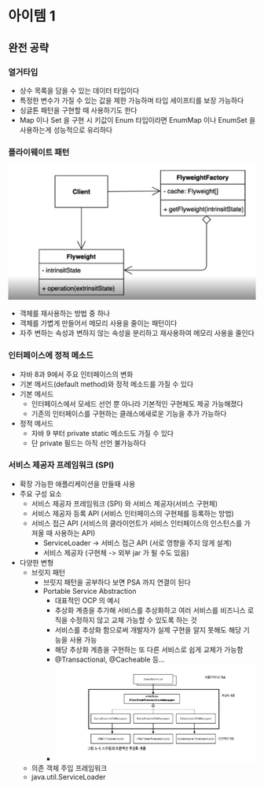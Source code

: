 # 아이템 1
## 완전 공략

### 열거타입
* 상수 목록을 담을 수 있는 데이터 타입이다
* 특정한 변수가 가질 수 있는 값을 제한 가능하며 타입 세이프티를 보장 가능하다
* 싱글톤 패턴을 구현할 때 사용하기도 한다
* Map 이나 Set 을 구현 시 키값이 Enum 타입이라면 EnumMap 이나 EnumSet 을 사용하는게 성능적으로 유리하다

### 플라이웨이트 패턴
![img.png](img.png)
* 객체를 재사용하는 방법 중 하나
* 객체를 가볍게 만들어서 메모리 사용을 줄이는 패턴이다
* 자주 변하는 속성과 변하지 않는 속성을 분리하고 재사용하여 메모리 사용을 줄인다

### 인터페이스에 정적 메소드
* 자바 8과 9에서 주요 인터페이스의 변화
* 기본 메서드(default method)와 정적 메소드를 가질 수 있다
* 기본 메서드
  * 인터페이스에서 모세드 선언 뿐 아니라 기본적인 구현체도 제공 가능해졌다
  * 기존의 인터페이스를 구현하는 클래스에새로운 기능을 추가 가능하다
* 정적 메서드
  * 자바 9 부터 private static 메소드도 가질 수 있다
  * 단 private 필드는 아직 선언 불가능하다

### 서비스 제공자 프레임워크 (SPI)
* 확장 가능한 애플리케이션을 만들때 사용
* 주요 구성 요소
  * 서비스 제공자 프레임워크 (SPI) 와 서비스 제공자(서비스 구현체)
  * 서비스 제공자 등록 API (서비스 인터페이스의 구현체를 등록하는 방법)
  * 서비스 접근 API (서비스의 클라이언트가 서비스 인터페이스의 인스턴스를 가져올 때 사용하는 API)
    * ServiceLoader -> 서비스 접근 API (서로 영향을 주지 않게 설계)
    * 서비스 제공자 (구현체 -> 외부 jar 가 될 수도 있음)
* 다양한 변형
  * 브릿지 패턴
    * 브릿지 패턴을 공부하다 보면 PSA 까지 연결이 된다
    * Portable Service Abstraction
      * 대표적인 OCP 의 예시 
      * 추상화 계층을 추가해 서비스를 추상화하고 여러 서비스를 비즈니스 로직을 수정하지 않고 교체 가능할 수 있도록 하는 것
      * 서비스를 추상화 함으로써 개발자가 실제 구현을 알지 못해도 해당 기능을 사용 가능
      * 해당 추상화 계층을 구현하는 또 다른 서비스로 쉽게 교체가 가능함
      * @Transactional, @Cacheable 등...
      * ![img_1.png](img_1.png)
  * 의존 객체 주입 프레임워크
  * java.util.ServiceLoader
